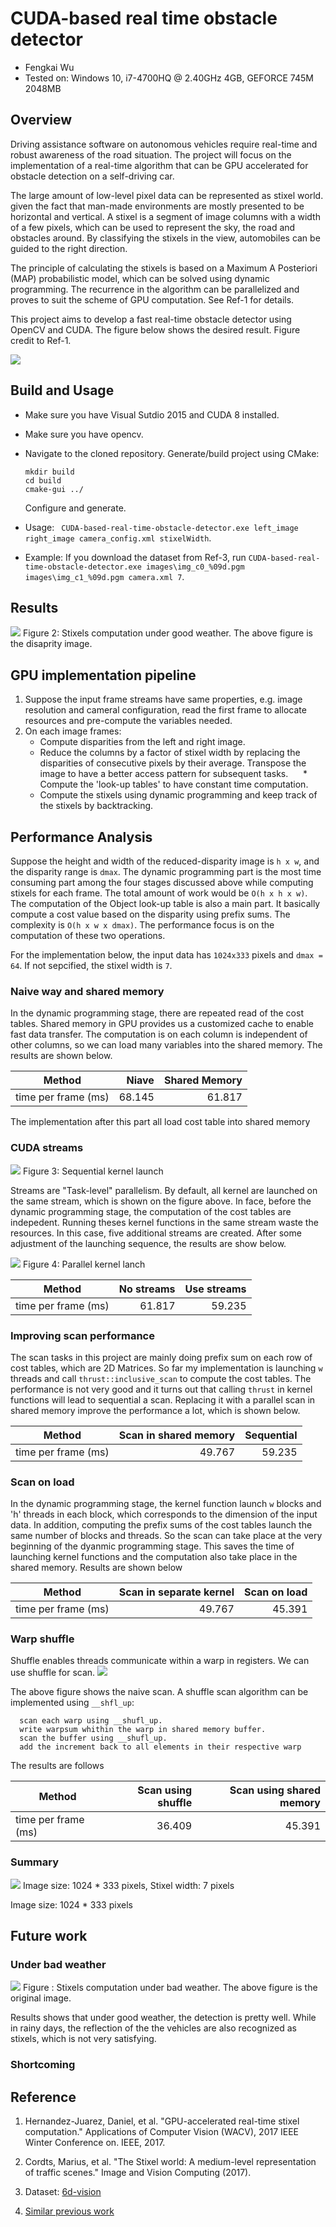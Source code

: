 # CUDA-based real time obstacle detector
* Fengkai Wu
* Tested on: Windows 10, i7-4700HQ @ 2.40GHz 4GB, GEFORCE 745M 2048MB

## Overview
Driving assistance software on autonomous vehicles require real-time and robust awareness of the road situation. The project will focus on the implementation of a real-time algorithm that can be GPU accelerated for obstacle detection on a self-driving car.

The large amount of low-level pixel data can be represented as stixel world. given the fact that man-made environments are mostly presented to be horizontal and vertical. A stixel is a segment of image columns with a width of a few pixels, which can be used to represent the sky, the road and obstacles around. By classifying the stixels in the view, automobiles can be guided to the right direction.

The principle of calculating the stixels is based on a Maximum A Posteriori (MAP) probabilistic model, which can be solved using dynamic programming. The recurrence in the algorithm can be parallelized and proves to suit the scheme of GPU computation. See Ref-1 for details.

This project aims to develop a fast real-time obstacle detector using OpenCV and CUDA. The figure below shows the desired result. Figure credit to Ref-1.

[![](https://github.com/wufk/CUDA-based-real-time-obstacle-detector/blob/master/img/stixels.png)]()

## Build and Usage
* Make sure you have Visual Sutdio 2015 and CUDA 8 installed.
* Make sure you have opencv. 
* Navigate to the cloned repository. Generate/build project using CMake:
  ```
  mkdir build
  cd build
  cmake-gui ../
  ```
  Configure and generate.

* Usage: ` CUDA-based-real-time-obstacle-detector.exe left_image right_image camera_config.xml stixelWidth`. 

* Example: If you download the dataset from Ref-3, run ` CUDA-based-real-time-obstacle-detector.exe images\img_c0_%09d.pgm images\img_c1_%09d.pgm camera.xml 7 `.

## Results

[![](https://github.com/wufk/CUDA-based-real-time-obstacle-detector/blob/master/img/stixels_goodWeather.gif)]()
Figure 2: Stixels computation under good weather. The above figure is the disaprity image. 

## GPU implementation pipeline
1. Suppose the input frame streams have same properties, e.g. image resolution and cameral configuration, read the first frame to allocate resources and pre-compute the variables needed.
2. On each image frames:
      * Compute disparities from the left and right image.
      * Reduce the columns by a factor of stixel width by replacing the disparities of consecutive pixels by their average. Transpose the image to have a better access pattern for subsequent tasks.
      * Compute the 'look-up tables' to have constant time computation.
      * Compute the stixels using dynamic programming and keep track of the stixels by backtracking.

## Performance Analysis
Suppose the height and width of the reduced-disparity image is `h x w`, and the disparity range is `dmax`. The dynamic programming part is the most time consuming part among the four stages discussed above while computing stixels for each frame. The total amount of work would be `O(h x h x w)`. The computation of the Object look-up table is also a main part. It basically compute a cost value based on the disparity using prefix sums. The complexity is `O(h x w x dmax)`. The performance focus is on the computation of these two operations. 

For the implementation below, the input data has `1024x333` pixels and `dmax = 64`. If not sepcified, the stixel width is `7`.

### Naive way and shared memory
In the dynamic programming stage, there are repeated read of the cost tables. Shared memory in GPU provides us a customized cache to enable fast data transfer. The computation is on each column is independent of other columns, so we can load many variables into the shared memory. The results are shown below.

|Method | Niave | Shared Memory |
|---|---:|---:|
|time per frame (ms)| 68.145| 61.817|

The implementation after this part all load cost table into shared memory

### CUDA streams
[![](https://github.com/wufk/CUDA-based-real-time-obstacle-detector/blob/master/img/sequential.PNG)]()
Figure 3: Sequential kernel launch

Streams are "Task-level" parallelism. By default, all kernel are launched on the same stream, which is shown on the figure above. In face, before the dynamic programming stage, the computation of the cost tables are indepedent. Running theses kernel functions in the same stream waste the resources. In this case, five additional streams are created. After some adjustment of the launching sequence, the results are show below.

[![](https://github.com/wufk/CUDA-based-real-time-obstacle-detector/blob/master/img/streams3ndTry.PNG)]()
Figure 4: Parallel kernel lanch

|Method | No streams | Use streams |
|---|---:|---:|
|time per frame (ms)| 61.817| 59.235|

### Improving scan performance
The scan tasks in this project are mainly doing prefix sum on each row of cost tables, which are 2D Matrices. So far my implementation is launching `w` threads and call `thrust::inclusive_scan` to compute the cost tables. The performance is not very good and it turns out that calling `thrust` in kernel functions will lead to sequential a scan. Replacing it with a parallel scan in shared memory improve the performance a lot, which is shown below.

|Method |  Scan in shared memory | Sequential |
|---|---:|---:|
|time per frame (ms)| 49.767 | 59.235|

### Scan on load
In the dynamic programming stage, the kernel function launch `w` blocks and 'h' threads in each block, which corresponds to the dimension of the input data. In addition, computing the prefix sums of the cost tables launch the same number of blocks and threads. So the scan can take place at the very beginning of the dyanmic programming stage. This saves the time of launching kernel functions and the computation also take place in the shared memory. Results are shown below

|Method |  Scan in separate kernel | Scan on load |
|---|---:|---:|
|time per frame (ms)| 49.767 | 45.391|

### Warp shuffle
Shuffle enables threads communicate within a warp in registers. We can use shuffle for scan. 
[![](https://github.com/wufk/CUDA-based-real-time-obstacle-detector/blob/master/img/scan.jpg)]()

The above figure shows the naive scan. A shuffle scan algorithm can be implemented using `__shfl_up`:
```
  scan each warp using __shufl_up.
  write warpsum whithin the warp in shared memory buffer.
  scan the buffer using __shufl_up.
  add the increment back to all elements in their respective warp
```
The results are follows

|Method |  Scan using shuffle | Scan using shared memory|
|---|---:|---:|
|time per frame (ms)| 36.409 | 45.391|

### Summary

[![](https://github.com/wufk/CUDA-based-real-time-obstacle-detector/blob/master/img/chart1.png)]()
Image size: 1024 * 333 pixels, Stixel width: 7 pixels


Image size: 1024 * 333 pixels

## Future work
### Under bad weather

[![](https://github.com/wufk/CUDA-based-real-time-obstacle-detector/blob/master/img/stixels_badweather2.gif)]()
Figure : Stixels computation under bad weather. The above figure is the original image.

Results shows that under good weather, the detection is pretty well. While in rainy days, the reflection of the the vehicles are also recognized as stixels, which is not very satisfying.

### Shortcoming

## Reference
1. Hernandez-Juarez, Daniel, et al. "GPU-accelerated real-time stixel computation." Applications of Computer Vision (WACV), 2017 IEEE Winter Conference on. IEEE, 2017.

2. Cordts, Marius, et al. "The Stixel world: A medium-level representation of traffic scenes." Image and Vision Computing (2017).

3. Dataset: [6d-vision](http://www.6d-vision.com/ground-truth-stixel-dataset)

4. [Similar previous work](https://github.com/gishi523/multilayer-stixel-world)
